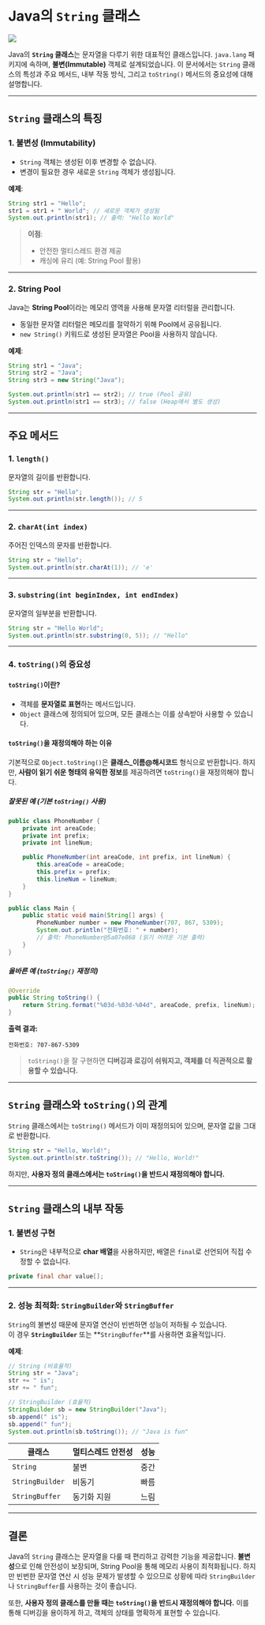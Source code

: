 # Java의 `String` 클래스

![](https://velog.velcdn.com/images/yukiyoru2357/post/2eb73008-141d-45ee-91f8-04e31727ced5/image.png)

Java의 **`String` 클래스**는 문자열을 다루기 위한 대표적인 클래스입니다. `java.lang` 패키지에 속하며, **불변(Immutable)** 객체로 설계되었습니다. 이 문서에서는 `String` 클래스의 특성과 주요 메서드, 내부 작동 방식, 그리고 `toString()` 메서드의 중요성에 대해 설명합니다.

---

## `String` 클래스의 특징

### 1. **불변성 (Immutability)**
- `String` 객체는 생성된 이후 변경할 수 없습니다.
- 변경이 필요한 경우 새로운 `String` 객체가 생성됩니다.

**예제**:
```java
String str1 = "Hello";
str1 = str1 + " World"; // 새로운 객체가 생성됨
System.out.println(str1); // 출력: "Hello World"
```

> **이점**:
> - 안전한 멀티스레드 환경 제공
> - 캐싱에 유리 (예: String Pool 활용)

---

### 2. **String Pool**
Java는 **String Pool**이라는 메모리 영역을 사용해 문자열 리터럴을 관리합니다.
- 동일한 문자열 리터럴은 메모리를 절약하기 위해 Pool에서 공유됩니다.
- `new String()` 키워드로 생성된 문자열은 Pool을 사용하지 않습니다.

**예제**:
```java
String str1 = "Java";
String str2 = "Java";
String str3 = new String("Java");

System.out.println(str1 == str2); // true (Pool 공유)
System.out.println(str1 == str3); // false (Heap에서 별도 생성)
```

---

## 주요 메서드

### 1. **`length()`**
문자열의 길이를 반환합니다.
```java
String str = "Hello";
System.out.println(str.length()); // 5
```

---

### 2. **`charAt(int index)`**
주어진 인덱스의 문자를 반환합니다.
```java
String str = "Hello";
System.out.println(str.charAt(1)); // 'e'
```

---

### 3. **`substring(int beginIndex, int endIndex)`**
문자열의 일부분을 반환합니다.
```java
String str = "Hello World";
System.out.println(str.substring(0, 5)); // "Hello"
```

---

### 4. **`toString()`의 중요성**

#### `toString()`이란?

- 객체를 **문자열로 표현**하는 메서드입니다.
- `Object` 클래스에 정의되어 있으며, 모든 클래스는 이를 상속받아 사용할 수 있습니다.

#### `toString()`을 재정의해야 하는 이유

기본적으로 `Object.toString()`은 **클래스_이름@해시코드** 형식으로 반환합니다.
하지만, **사람이 읽기 쉬운 형태의 유익한 정보**를 제공하려면 `toString()`을 재정의해야 합니다.

##### 잘못된 예 (기본 `toString()` 사용)
```java
public class PhoneNumber {
    private int areaCode;
    private int prefix;
    private int lineNum;

    public PhoneNumber(int areaCode, int prefix, int lineNum) {
        this.areaCode = areaCode;
        this.prefix = prefix;
        this.lineNum = lineNum;
    }
}

public class Main {
    public static void main(String[] args) {
        PhoneNumber number = new PhoneNumber(707, 867, 5309);
        System.out.println("전화번호: " + number);
        // 출력: PhoneNumber@5a07e868 (읽기 어려운 기본 출력)
    }
}
```

##### 올바른 예 (`toString()` 재정의)
```java
@Override
public String toString() {
    return String.format("%03d-%03d-%04d", areaCode, prefix, lineNum);
}
```

**출력 결과:**
```
전화번호: 707-867-5309
```

> `toString()`을 잘 구현하면 **디버깅과 로깅이 쉬워지고, 객체를 더 직관적으로 활용할 수 있습니다.**

---

## `String` 클래스와 `toString()`의 관계

`String` 클래스에서는 `toString()` 메서드가 이미 재정의되어 있으며, 문자열 값을 그대로 반환합니다.

```java
String str = "Hello, World!";
System.out.println(str.toString()); // "Hello, World!"
```

하지만, **사용자 정의 클래스에서는 `toString()`을 반드시 재정의해야 합니다.**

---

## `String` 클래스의 내부 작동

### 1. **불변성 구현**
- `String`은 내부적으로 **char 배열**을 사용하지만, 배열은 `final`로 선언되어 직접 수정할 수 없습니다.
```java
private final char value[];
```

---

### 2. **성능 최적화: `StringBuilder`와 `StringBuffer`**
`String`의 불변성 때문에 문자열 연산이 빈번하면 성능이 저하될 수 있습니다.  
이 경우 **`StringBuilder`** 또는 **`StringBuffer`**를 사용하면 효율적입니다.

**예제**:
```java
// String (비효율적)
String str = "Java";
str += " is";
str += " fun";

// StringBuilder (효율적)
StringBuilder sb = new StringBuilder("Java");
sb.append(" is");
sb.append(" fun");
System.out.println(sb.toString()); // "Java is fun"
```

| 클래스          | 멀티스레드 안전성 | 성능      |
|------------------|------------------|-----------|
| `String`         | 불변            | 중간      |
| `StringBuilder`  | 비동기          | 빠름      |
| `StringBuffer`   | 동기화 지원     | 느림      |

---

## 결론

Java의 `String` 클래스는 문자열을 다룰 때 편리하고 강력한 기능을 제공합니다. **불변성**으로 인해 안전성이 보장되며, String Pool을 통해 메모리 사용이 최적화됩니다. 하지만 빈번한 문자열 연산 시 성능 문제가 발생할 수 있으므로 상황에 따라 `StringBuilder`나 `StringBuffer`를 사용하는 것이 좋습니다.

또한, **사용자 정의 클래스를 만들 때는 `toString()`을 반드시 재정의해야 합니다.** 이를 통해 디버깅을 용이하게 하고, 객체의 상태를 명확하게 표현할 수 있습니다.

